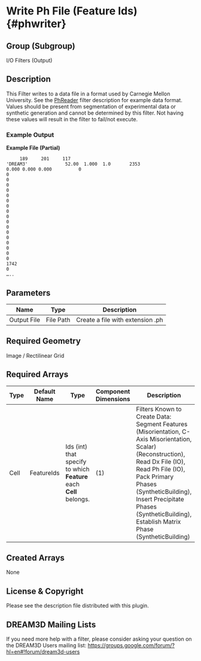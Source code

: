Write Ph File (Feature Ids) {#phwriter}
======

## Group (Subgroup) ##
I/O Filters (Output)


## Description ##
This Filter writes to a data file in a format used by Carnegie Mellon University.  See the [PhReader](PhReader.html "") filter description for example data format. Values should be present from segmentation of experimental data or synthetic generation and cannot be determined by this filter. Not having these values will result in the filter to fail/not execute. 

### Example Output ###
**Example File (Partial)**

         189     201     117
    'DREAM3'              52.00  1.000  1.0       2353
    0.000 0.000 0.000          0        
    0
    0
    0
    0
    0
    0
    0
    0
    0
    0
    0
    0
    0
    0
    0
    0
    0
    1742
    0
    …..

## Parameters ##
| Name | Type | Description |
|------|------|------|
| Output File | File Path | Create a file with extension .ph |

## Required Geometry ##
Image / Rectilinear Grid

## Required Arrays ##
| Type | Default Name | Type | Component Dimensions | Description |
|------|--------------|-------------|---------|-----|
| Cell | FeatureIds | Ids (int) that specify to which **Feature** each **Cell** belongs. | (1) | Filters Known to Create Data: Segment Features (Misorientation, C-Axis Misorientation, Scalar) (Reconstruction), Read Dx File (IO), Read Ph File (IO), Pack Primary Phases (SyntheticBuilding), Insert Precipitate Phases (SyntheticBuilding), Establish Matrix Phase (SyntheticBuilding)

## Created Arrays ##
None

## License & Copyright ##

Please see the description file distributed with this plugin.

## DREAM3D Mailing Lists ##

If you need more help with a filter, please consider asking your question on the DREAM3D Users mailing list:
https://groups.google.com/forum/?hl=en#!forum/dream3d-users


